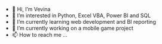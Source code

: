 - 👋 Hi, I’m Vevina
- 👀 I’m interested in Python, Excel VBA, Power BI and SQL 
- 🌱 I’m currently learning web development and BI reporting
- 💞️ I’m currently working on a mobile game project
- 📫 How to reach me ...

<!---
vevina233/vevina233 is a ✨ special ✨ repository because its `README.md` (this file) appears on your GitHub profile.
You can click the Preview link to take a look at your changes.
--->
